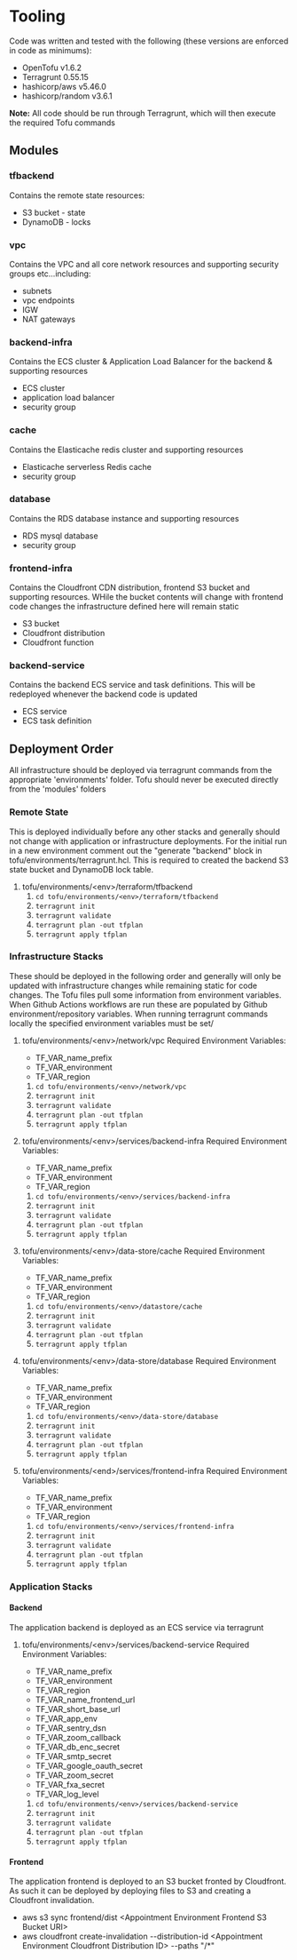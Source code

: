 # Tooling

Code was written and tested with the following (these versions are enforced in code as minimums):

- OpenTofu v1.6.2
- Terragrunt 0.55.15
- hashicorp/aws v5.46.0
- hashicorp/random v3.6.1

**Note:** All code should be run through Terragrunt, which will then execute the required Tofu commands

## Modules

### tfbackend

Contains the remote state resources:

- S3 bucket - state
- DynamoDB - locks

### vpc

Contains the VPC and all core network resources and supporting security groups etc...including:

- subnets
- vpc endpoints
- IGW
- NAT gateways

### backend-infra

Contains the ECS cluster & Application Load Balancer for the backend & supporting resources

- ECS cluster
- application load balancer
- security group

### cache

Contains the Elasticache redis cluster and supporting resources

- Elasticache serverless Redis cache
- security group

### database

Contains the RDS database instance and supporting resources

- RDS mysql database
- security group

### frontend-infra

Contains the Cloudfront CDN distribution, frontend S3 bucket and supporting resources.  WHile the bucket contents will change with frontend code changes the infrastructure defined here will remain static

- S3 bucket
- Cloudfront distribution
- Cloudfront function

### backend-service

Contains the backend ECS service and task definitions.  This will be redeployed whenever the backend code is updated

- ECS service
- ECS task definition

## Deployment Order

All infrastructure should be deployed via terragrunt commands from the appropriate 'environments' folder.  Tofu should never be executed directly from the 'modules' folders

### Remote State

This is deployed individually before any other stacks and generally should not change with application or infrastructure deployments.  For the initial run in a new environment comment out the "generate "backend" block in tofu/environments/terragrunt.hcl.  This is required to created the backend S3 state bucket and DynamoDB lock table.

1. tofu/environments/\<env>/terraform/tfbackend
   1. `cd tofu/environments/<env>/terraform/tfbackend`
   2. `terragrunt init`
   3. `terragrunt validate`
   4. `terragrunt plan -out tfplan`
   5. `terragrunt apply tfplan`

### Infrastructure Stacks

These should be deployed in the following order and generally will only be updated with infrastructure changes while remaining static for code changes.  The Tofu files pull some information from environment variables.  When Github Actions workflows are run these are populated by Github environment/repository variables.  When running terragrunt commands locally the specified environment variables must be set/

1. tofu/environments/\<env>/network/vpc
   Required Environment Variables:
    - TF_VAR_name_prefix
    - TF_VAR_environment
    - TF_VAR_region

   1. `cd tofu/environments/<env>/network/vpc`
   2. `terragrunt init`
   3. `terragrunt validate`
   4. `terragrunt plan -out tfplan`
   5. `terragrunt apply tfplan`
2. tofu/environments/\<env>/services/backend-infra
   Required Environment Variables:
    - TF_VAR_name_prefix
    - TF_VAR_environment
    - TF_VAR_region

   1. `cd tofu/environments/<env>/services/backend-infra`
   2. `terragrunt init`
   3. `terragrunt validate`
   4. `terragrunt plan -out tfplan`
   5. `terragrunt apply tfplan`
3. tofu/environments/\<env>/data-store/cache
   Required Environment Variables:
    - TF_VAR_name_prefix
    - TF_VAR_environment
    - TF_VAR_region

   1. `cd tofu/environments/<env>/datastore/cache`
   2. `terragrunt init`
   3. `terragrunt validate`
   4. `terragrunt plan -out tfplan`
   5. `terragrunt apply tfplan`
4. tofu/environments/\<env>/data-store/database
   Required Environment Variables:
    - TF_VAR_name_prefix
    - TF_VAR_environment
    - TF_VAR_region

   1. `cd tofu/environments/<env>/data-store/database`
   2. `terragrunt init`
   3. `terragrunt validate`
   4. `terragrunt plan -out tfplan`
   5. `terragrunt apply tfplan`
5. tofu/environments/\<end>/services/frontend-infra
   Required Environment Variables:
    - TF_VAR_name_prefix
    - TF_VAR_environment
    - TF_VAR_region

   1. `cd tofu/environments/<env>/services/frontend-infra`
   2. `terragrunt init`
   3. `terragrunt validate`
   4. `terragrunt plan -out tfplan`
   5. `terragrunt apply tfplan`

### Application Stacks

#### Backend

The application backend is deployed as an ECS service via terragrunt

1. tofu/environments/\<env>/services/backend-service
   Required Environment Variables:
    - TF_VAR_name_prefix
    - TF_VAR_environment
    - TF_VAR_region
    - TF_VAR_name_frontend_url
    - TF_VAR_short_base_url
    - TF_VAR_app_env
    - TF_VAR_sentry_dsn
    - TF_VAR_zoom_callback
    - TF_VAR_db_enc_secret
    - TF_VAR_smtp_secret
    - TF_VAR_google_oauth_secret
    - TF_VAR_zoom_secret
    - TF_VAR_fxa_secret
    - TF_VAR_log_level

   1. `cd tofu/environments/<env>/services/backend-service`
   2. `terragrunt init`
   3. `terragrunt validate`
   4. `terragrunt plan -out tfplan`
   5. `terragrunt apply tfplan`

#### Frontend

The application frontend is deployed to an S3 bucket fronted by Cloudfront.  As such it can be deployed by deploying files to S3 and creating a Cloudfront invalidation.

- aws s3 sync frontend/dist \<Appointment Environment Frontend S3 Bucket URI>
- aws cloudfront create-invalidation --distribution-id \<Appointment Environment Cloudfront Distribution ID> --paths "/*"
